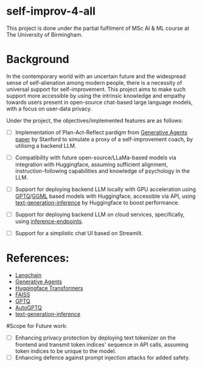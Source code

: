 # self-improv-4-all

This project is done under the partial fulfilment of MSc AI & ML course at The University of Birmingham.

# Background

In the contemporary world with an uncertain future and the widespread sense of self-alienation
among modern people, there is a necessity of universal support for self-improvement. This
project aims to make such support more accessible by using the intrinsic knowledge and
empathy towards users present in open-source chat-based large language models, with a focus
on user-data privacy.

Under the project, the objectives/implemented features are as follows:
- [ ] Implementation of Plan-Act-Reflect pardigm from [Generative Agents paper](https://arxiv.org/abs/2304.03442) by Stanford to simulate a proxy of a self-improvement coach, by utilising a backend LLM.
- [ ] Compatibility with future open-source/LLaMa-based models via integration with Huggingface, assuming sufficient alignment, instruction-following capabilities and knowledge of psychology in the LLM.
- [ ] Support for deploying backend LLM locally with GPU acceleration using [GPTQ](https://github.com/IST-DASLab/gptq)/[GGML](http://ggml.ai/) based models with Huggingface, accessible via API, using [text-generation-inference](https://github.com/huggingface/text-generation-inference) by Huggingface to boost performance.
- [ ] Support for deploying backend LLM on cloud services, specifically, using [inference-endpoints](https://huggingface.co/inference-endpoints).
- [ ] Support for a simplistic chat UI based on Streamlit.



# References:
- [Langchain](https://github.com/hwchase17/langchain)
- [Generative Agents](https://arxiv.org/abs/2304.03442)
- [Huggingface Transformers](https://github.com/huggingface/transformers)
- [FAISS](https://github.com/facebookresearch/faiss)
- [GPTQ](https://github.com/IST-DASLab/gptq)
- [AutoGPTQ](https://github.com/PanQiWei/AutoGPTQ)
- [text-generation-inference](https://github.com/huggingface/text-generation-inference)

#Scope for Future work:
- [ ] Enhancing privacy protection by deploying text tokenizer on the frontend and transmit token indices' sequence in API calls, assuming token indices to be unique to the model.
- [ ] Enhancing defence against prompt injection attacks for added safety.
